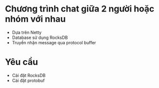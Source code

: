 # Chương trình chat giữa 2 người hoặc nhóm với nhau

- Dựa trên Netty
- Database sử dụng RocksDB
- Truyền nhận message qua protocol buffer

# Yêu cầu

- Cài đặt RocksDB
- Cài đặt protobuf
